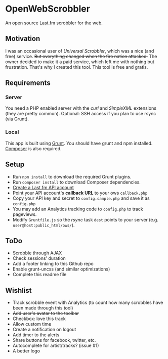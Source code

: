 # OpenWebScrobbler
An open source Last.fm scrobbler for the web.


## Motivation
I was an occasional user of *Universal Scrobbler*, which was a nice (and free) service. ~~But everything changed when the fire nation attacked.~~
The owner decided to make it a paid service, which left me with nothing but frustration. That's why I created this tool. This tool is free and gratis.


## Requirements
### Server
You need a PHP enabled server with the *curl* and *SimpleXML* extensions (they are pretty common).
Optional: SSH access if you plan to use rsync (via Grunt).

### Local
This app is built using [Grunt](http://gruntjs.com/). You should have grunt and npm installed. [Composer](https://getcomposer.org/) is also required.


## Setup
  * Run `npm install` to download the required Grunt plugins.
  * Run `composer install` to download Composer dependencies.
  * [Create a Last.fm API account](http://www.last.fm/api/account/create) 
  * Point your API account's **callback URL** to your ows `callback.php`
  * Copy your API key and secret to `config.sample.php` and save it as `config.php`
  * You may add an Analytics tracking code to `config.php` to track pageviews.
  * Modify `Gruntfile.js` so the *rsync* task `dest` points to your server (e.g. `user@host:public_html/ows/`).


## ToDo
  * Scrobble through AJAX
  * Check sessions' duration
  * Add a footer linking to this Github repo
  * Enable grunt-uncss (and similar optimizations)
  * Complete this readme file

## Wishlist
  * Track scrobble event with Analytics (to count how many scrobbles have been made through this tool)
  * ~~Add user's avatar to the toolbar~~
  * Checkbox: love this track
  * Allow custom time
  * Create a notification on logout
  * Add timer to the alerts
  * Share buttons for facebook, twitter, etc.
  * Autocomplete for artist/tracks? (issue #1)
  * A better logo
